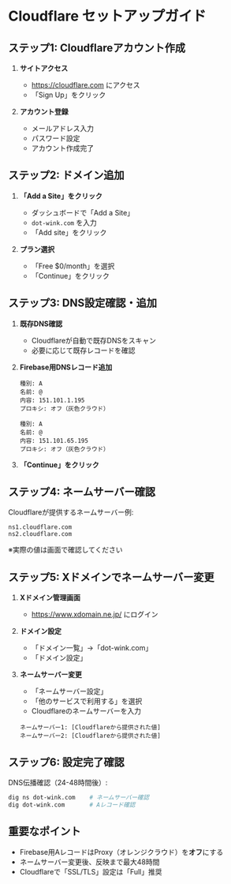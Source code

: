 # Cloudflare セットアップガイド

## ステップ1: Cloudflareアカウント作成

1. **サイトアクセス**
   - https://cloudflare.com にアクセス
   - 「Sign Up」をクリック

2. **アカウント登録**
   - メールアドレス入力
   - パスワード設定
   - アカウント作成完了

## ステップ2: ドメイン追加

1. **「Add a Site」をクリック**
   - ダッシュボードで「Add a Site」
   - `dot-wink.com` を入力
   - 「Add site」をクリック

2. **プラン選択**
   - 「Free $0/month」を選択
   - 「Continue」をクリック

## ステップ3: DNS設定確認・追加

1. **既存DNS確認**
   - Cloudflareが自動で既存DNSをスキャン
   - 必要に応じて既存レコードを確認

2. **Firebase用DNSレコード追加**
   ```
   種別: A
   名前: @
   内容: 151.101.1.195
   プロキシ: オフ（灰色クラウド）
   
   種別: A  
   名前: @
   内容: 151.101.65.195
   プロキシ: オフ（灰色クラウド）
   ```

3. **「Continue」をクリック**

## ステップ4: ネームサーバー確認

Cloudflareが提供するネームサーバー例:
```
ns1.cloudflare.com
ns2.cloudflare.com
```
※実際の値は画面で確認してください

## ステップ5: Xドメインでネームサーバー変更

1. **Xドメイン管理画面**
   - https://www.xdomain.ne.jp/ にログイン

2. **ドメイン設定**
   - 「ドメイン一覧」→「dot-wink.com」
   - 「ドメイン設定」

3. **ネームサーバー変更**
   - 「ネームサーバー設定」
   - 「他のサービスで利用する」を選択
   - Cloudflareのネームサーバーを入力
   ```
   ネームサーバー1: [Cloudflareから提供された値]
   ネームサーバー2: [Cloudflareから提供された値]
   ```

## ステップ6: 設定完了確認

DNS伝播確認（24-48時間後）:
```bash
dig ns dot-wink.com    # ネームサーバー確認
dig dot-wink.com       # Aレコード確認
```

## 重要なポイント
- Firebase用AレコードはProxy（オレンジクラウド）を**オフ**にする
- ネームサーバー変更後、反映まで最大48時間
- Cloudflareで「SSL/TLS」設定は「Full」推奨